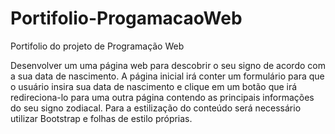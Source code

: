 # Portifolio-ProgamacaoWeb
Portifolio do projeto de Programação Web

Desenvolver um uma página web para descobrir o seu signo de acordo com a sua data de 
nascimento. A página inicial irá conter um formulário para que o usuário insira sua data de 
nascimento e clique em um botão que irá redireciona-lo para uma outra página contendo as 
principais informações do seu signo zodiacal. Para a estilização do conteúdo será necessário utilizar 
Bootstrap e folhas de estilo próprias. 
